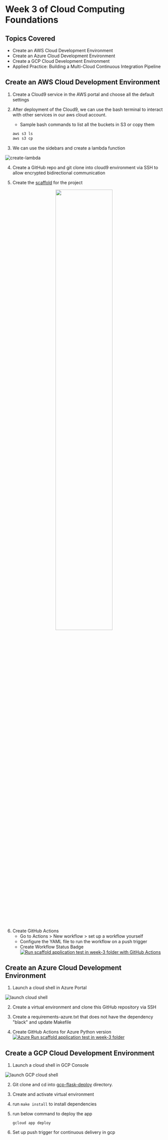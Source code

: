 # Week 3 of Cloud Computing Foundations

## Topics Covered
- Create an AWS Cloud Development Environment
- Create an Azure Cloud Development Environment
- Create a GCP Cloud Development Environment
- Applied Practice: Building a Multi-Cloud Continuous Integration Pipeline

## Create an AWS Cloud Development Environment
1. Create a Cloud9 service in the AWS portal and choose all the default settings
2. After deployment of the Cloud9, we can use the bash terminal to interact with other services in our aws cloud account.

    * Sample bash commands to list all the buckets in S3 or copy them
    ```bash
    aws s3 ls
    aws s3 cp
    ```
3. We can use the sidebars and create a lambda function 

![create-lambda](https://user-images.githubusercontent.com/92244042/179402103-6636b745-70e7-4061-bd9a-d677f98a04c2.png)

4. Create a GitHub repo and git clone into cloud9 environment via SSH to allow encrypted bidirectional communication

5. Create the [scaffold](https://github.com/jingyiyanlol/Coursera-Cloud-Computing-Foundations/blob/main/Week-3/scaffold) for the project

<div align='center'>
<img src="https://user-images.githubusercontent.com/92244042/179402446-976b2b1b-56f7-402b-81d4-fb28f5608cd8.png" width="60%">
</div>

6. Create GitHub Actions
    - Go to Actions > New workflow > set up a workflow yourself 
    - Configure the YAML file to run the workflow on a push trigger
    - Create Workflow Status Badge [![Run scaffold application test in week-3 folder with GitHub Actions](https://github.com/jingyiyanlol/Coursera-Cloud-Computing-Foundations/actions/workflows/week-3-aws-scaffold.yml/badge.svg)](https://github.com/jingyiyanlol/Coursera-Cloud-Computing-Foundations/actions/workflows/week-3-aws-scaffold.yml)


## Create an Azure Cloud Development Environment
1. Launch a cloud shell in Azure Portal

![launch cloud shell](https://user-images.githubusercontent.com/92244042/180607421-aa3a5503-3339-4e32-8128-b8b38dcf916c.png)

2. Create a virtual environment and clone this GitHub repository via SSH

4. Create a requirements-azure.txt that does not have the dependency "black" and update Makefile

4. Create GitHub Actions for Azure Python version 
[![Azure Run scaffold application test in week-3 folder](https://github.com/jingyiyanlol/Coursera-Cloud-Computing-Foundations/actions/workflows/scaffold-azure.yml/badge.svg)](https://github.com/jingyiyanlol/Coursera-Cloud-Computing-Foundations/actions/workflows/scaffold-azure.yml)

## Create a GCP Cloud Development Environment

1. Launch a cloud shell in GCP Console

![launch GCP cloud shell](https://user-images.githubusercontent.com/92244042/180649204-68d3e5f1-1f56-490a-a78d-00ed508cc923.png)

2. Git clone and cd into [gcp-flask-deploy](https://github.com/jingyiyanlol/Coursera-Cloud-Computing-Foundations/tree/main/Week-3/gcp-flask-deploy) directory.

3. Create and activate virtual environment

4. run `make install` to install dependencies

4. run below command to deploy the app

    ```basj
    gcloud app deploy
    ```
5. Set up push trigger for continuous delivery in gcp
